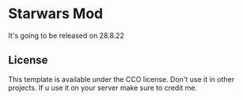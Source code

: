 # Starwars Mod
It's going to be released on 28.8.22 

## License

This template is available under the CCO license. Don't use it in other projects. If u use it on your server make sure to credit me.
